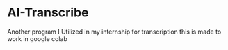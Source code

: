 # AI-Transcribe
Another program I Utilized in my internship for transcription
this is made to work in google colab
